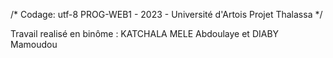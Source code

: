 /*
    Codage: utf-8
    PROG-WEB1 - 2023 - Université d'Artois
    Projet Thalassa
*/

Travail realisé en binôme : 
KATCHALA MELE Abdoulaye  et DIABY Mamoudou
